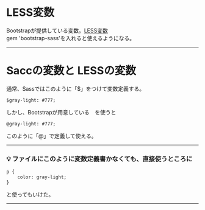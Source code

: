 # LESS変数
Bootstrapが提供している変数。[LESS変数](https://getbootstrap.com/docs/3.4/customize/#less-variables)        
gem 'bootstrap-sass'を入れると使えるようになる。
***


# Saccの変数と LESSの変数
通常、Sassではこのように「$」をつけて変数定義する。
~~~
$gray-light: #777;
~~~
    
しかし、Bootstrapが用意している　を使うと
~~~
@gray-light: #777;
~~~
このように「@」で定義して使える。   
***

### 💡 ファイルにこのように変数定義書かなくても、直接使うところに
~~~
p {
    color: gray-light;
}
~~~
と使ってもいけた。
***
